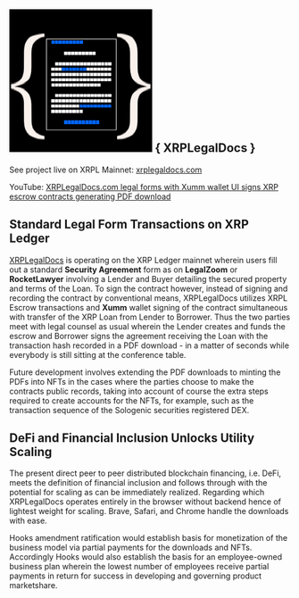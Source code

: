 ## ![XRPLegalDocs Logo](XRPLegalDocsfavicon.png) { XRPLegalDocs }
See project live on XRPL Mainnet: [xrplegaldocs.com](https://xrplegaldocs.com) 

YouTube: [XRPLegalDocs.com legal forms with Xumm wallet UI signs XRP escrow contracts generating PDF download](https://www.youtube.com/watch?v=5xO-xaia31o)

## Standard Legal Form Transactions on XRP Ledger

[XRPLegalDocs](xrplegaldocs.com) is operating on the XRP Ledger mainnet wherein users fill out a standard **Security Agreement** form as on **LegalZoom** or **RocketLawyer** involving a Lender and Buyer detailing the secured property and terms of the Loan. To sign the contract however, instead of signing and recording the contract by conventional means, XRPLegalDocs utilizes XRPL Escrow transactions and **Xumm** wallet signing of the contract simultaneous with transfer of the XRP Loan from Lender to Borrower. Thus the two parties meet with legal counsel as usual wherein the Lender creates and funds the escrow and Borrower signs the agreement receiving the Loan with the transaction hash recorded in a PDF download - in a matter of seconds while everybody is still sitting at the conference table.

Future development involves extending the PDF downloads to minting the PDFs into NFTs in the cases where the parties choose to make the contracts public records, taking into account of course the extra steps required to create accounts for the NFTs, for example, such as the transaction sequence of the Sologenic securities registered DEX.

## DeFi and Financial Inclusion Unlocks Utility Scaling

The present direct peer to peer distributed blockchain financing, i.e. DeFi, meets the definition of financial inclusion and follows through with the potential for scaling as can be immediately realized. Regarding which XRPLegalDocs operates entirely in the browser without backend hence of lightest weight for scaling. Brave, Safari, and Chrome handle the downloads with ease.

Hooks amendment ratification would establish basis for monetization of the business model via partial payments for the downloads and NFTs. Accordingly Hooks would also establish the basis for an employee-owned business plan wherein the lowest number of employees receive partial payments in return for success in developing and governing product marketshare.

